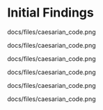 # Initial Findings


docs/files/caesarian_code.png


docs/files/caesarian_code.png


docs/files/caesarian_code.png


docs/files/caesarian_code.png


docs/files/caesarian_code.png


docs/files/caesarian_code.png
